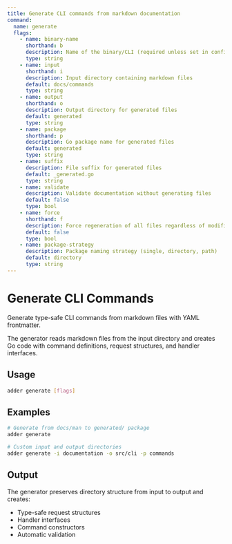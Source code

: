 ```yaml
---
title: Generate CLI commands from markdown documentation
command:
  name: generate
  flags:
    - name: binary-name
      shorthand: b
      description: Name of the binary/CLI (required unless set in config)
      type: string
    - name: input
      shorthand: i
      description: Input directory containing markdown files
      default: docs/commands
      type: string
    - name: output
      shorthand: o
      description: Output directory for generated files
      default: generated
      type: string
    - name: package
      shorthand: p
      description: Go package name for generated files
      default: generated
      type: string
    - name: suffix
      description: File suffix for generated files
      default: _generated.go
      type: string
    - name: validate
      description: Validate documentation without generating files
      default: false
      type: bool
    - name: force
      shorthand: f
      description: Force regeneration of all files regardless of modification time
      default: false
      type: bool
    - name: package-strategy
      description: Package naming strategy (single, directory, path)
      default: directory
      type: string
---
```


# Generate CLI Commands

Generate type-safe CLI commands from markdown files with YAML frontmatter.

The generator reads markdown files from the input directory and creates
Go code with command definitions, request structures, and handler interfaces.

## Usage

```bash
adder generate [flags]
```

## Examples

```bash
# Generate from docs/man to generated/ package
adder generate

# Custom input and output directories
adder generate -i documentation -o src/cli -p commands
```

## Output

The generator preserves directory structure from input to output and creates:

- Type-safe request structures
- Handler interfaces
- Command constructors
- Automatic validation